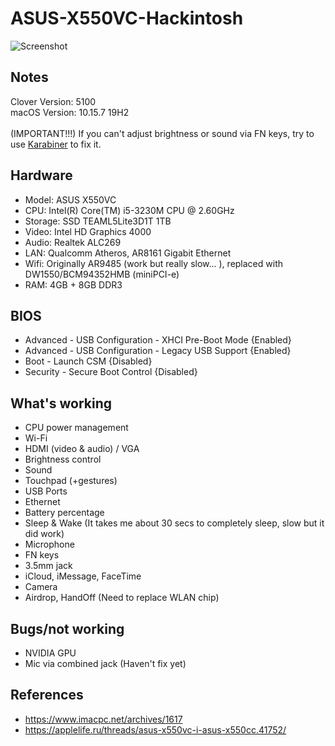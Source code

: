 # ASUS-X550VC-Hackintosh

![Screenshot](https://i.imgur.com/hZhX70d.png)

## Notes
Clover Version: 5100
<br>
macOS Version: 10.15.7 19H2
<br>
<br>
(IMPORTANT!!!) If you can't adjust brightness or sound via FN keys, try to use [Karabiner](https://karabiner-elements.pqrs.org/) to fix it.

## Hardware
* Model: ASUS X550VC
* CPU: Intel(R) Core(TM) i5-3230M CPU @ 2.60GHz
* Storage: SSD TEAML5Lite3D1T 1TB
* Video: Intel HD Graphics 4000
* Audio: Realtek ALC269
* LAN: Qualcomm Atheros, AR8161 Gigabit Ethernet
* Wifi: Originally AR9485 (work but really slow... ), replaced with DW1550/BCM94352HMB (miniPCI-e)
* RAM: 4GB + 8GB DDR3

## BIOS
* Advanced - USB Configuration - XHCI Pre-Boot Mode {Enabled}  
* Advanced - USB Configuration - Legacy USB Support {Enabled}  
* Boot - Launch CSM {Disabled}  
* Security - Secure Boot Control {Disabled}

## What's working
* CPU power management
* Wi-Fi
* HDMI (video & audio) / VGA
* Brightness control
* Sound
* Touchpad (+gestures)
* USB Ports
* Ethernet
* Battery percentage
* Sleep & Wake (It takes me about 30 secs to completely sleep, slow but it did work)
* Microphone
* FN keys
* 3.5mm jack
* iCloud, iMessage, FaceTime
* Camera
* Airdrop, HandOff (Need to replace WLAN chip)

## Bugs/not working
* NVIDIA GPU
* Mic via combined jack (Haven't fix yet)


## References
* https://www.imacpc.net/archives/1617
* https://applelife.ru/threads/asus-x550vc-i-asus-x550cc.41752/
